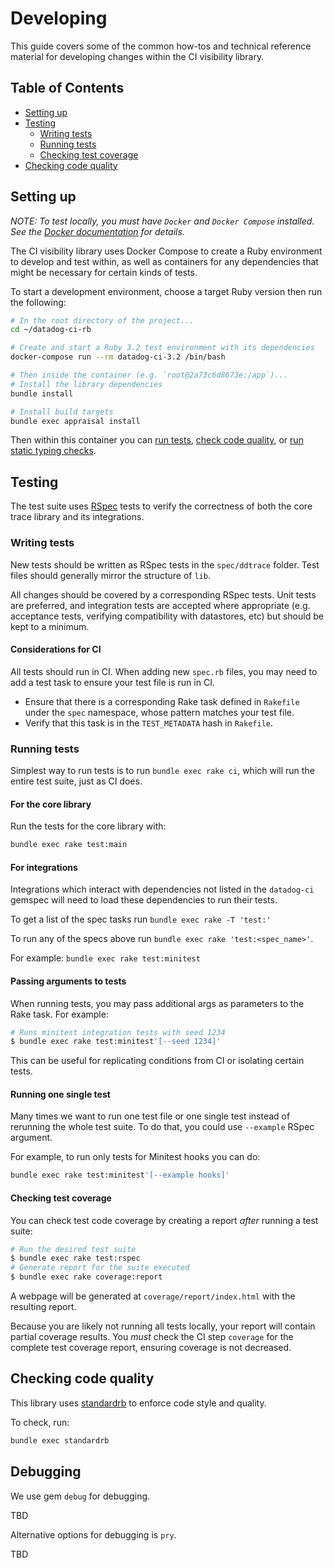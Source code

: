 # Developing

This guide covers some of the common how-tos and technical reference material for developing changes within the CI visibility library.

## Table of Contents

- [Setting up](#setting-up)
- [Testing](#testing)
  - [Writing tests](#writing-tests)
  - [Running tests](#running-tests)
  - [Checking test coverage](#checking-test-coverage)
- [Checking code quality](#checking-code-quality)

## Setting up

*NOTE: To test locally, you must have `Docker` and `Docker Compose` installed. See the [Docker documentation](https://docs.docker.com/compose/install/) for details.*

The CI visibility library uses Docker Compose to create a Ruby environment to develop and test within, as well
as containers for any dependencies that might be necessary for certain kinds of tests.

To start a development environment, choose a target Ruby version then run the following:

```bash
# In the root directory of the project...
cd ~/datadog-ci-rb

# Create and start a Ruby 3.2 test environment with its dependencies
docker-compose run --rm datadog-ci-3.2 /bin/bash

# Then inside the container (e.g. `root@2a73c6d8673e:/app`)...
# Install the library dependencies
bundle install

# Install build targets
bundle exec appraisal install
```

Then within this container you can [run tests](#running-tests), [check code quality](#checking-code-quality), or
[run static typing checks](/docs/StaticTypingGuide.md).

## Testing

The test suite uses [RSpec](https://rspec.info/) tests to verify the correctness of both the core trace library and its integrations.

### Writing tests

New tests should be written as RSpec tests in the `spec/ddtrace` folder. Test files should generally mirror the structure of `lib`.

All changes should be covered by a corresponding RSpec tests. Unit tests are preferred, and integration tests are accepted where appropriate (e.g. acceptance tests, verifying compatibility with datastores, etc) but should be kept to a minimum.

#### Considerations for CI

All tests should run in CI. When adding new `spec.rb` files, you may need to add a test task to ensure your test file is run in CI.

- Ensure that there is a corresponding Rake task defined in `Rakefile` under the `spec` namespace, whose pattern matches your test file.
- Verify that this task is in the `TEST_METADATA` hash in `Rakefile`.

### Running tests

Simplest way to run tests is to run `bundle exec rake ci`, which will run the entire test suite, just as CI does.

#### For the core library

Run the tests for the core library with:

```bash
bundle exec rake test:main
```

#### For integrations

Integrations which interact with dependencies not listed in the `datadog-ci` gemspec will need to load these dependencies to run their tests.

To get a list of the spec tasks run `bundle exec rake -T 'test:'`

To run any of the specs above run `bundle exec rake 'test:<spec_name>'`.

For example: `bundle exec rake test:minitest`

#### Passing arguments to tests

When running tests, you may pass additional args as parameters to the Rake task. For example:

```bash
# Runs minitest integration tests with seed 1234
$ bundle exec rake test:minitest'[--seed 1234]'
```

This can be useful for replicating conditions from CI or isolating certain tests.

#### Running one single test

Many times we want to run one test file or one single test instead of rerunning the whole test suite.
To do that, you could use `--example` RSpec argument.

For example, to run only tests for  Minitest hooks you can do:

```bash
bundle exec rake test:minitest'[--example hooks]'
```

#### Checking test coverage

You can check test code coverage by creating a report *after* running a test suite:

```bash
# Run the desired test suite
$ bundle exec rake test:rspec
# Generate report for the suite executed
$ bundle exec rake coverage:report
```

A webpage will be generated at `coverage/report/index.html` with the resulting report.

Because you are likely not running all tests locally, your report will contain partial coverage results.
You *must* check the CI step `coverage` for the complete test coverage report, ensuring coverage is not
decreased.

## Checking code quality

This library uses [standardrb](https://github.com/standardrb/standard) to enforce code style and quality.

To check, run:

```bash
bundle exec standardrb
```

## Debugging

We use gem `debug` for debugging.

TBD

Alternative options for debugging is `pry`.

TBD